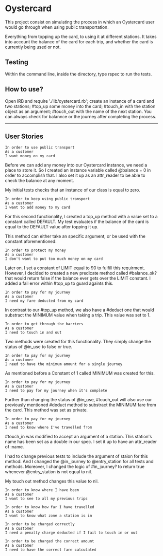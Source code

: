 # Oystercard

This project consist on simulating the process in which an Oystercard user would go through when using public transportation.

Everything from topping up the card, to using it at different stations. It takes into account the balance of the card for each trip, and whether the card is currently being used or not.

## Testing

Within the command line, inside the directory, type rspec to run the tests.

## How to use?

Open IRB and require './lib/oystercard.rb'; create an instance of a card and two stations; #top_up some money
into the card; #touch_in with the station object as an argument; #touch_out with the name of the next station.
You can always check for balannce or the journey after completing the process.

---

## User Stories

```
In order to use public transport
As a customer
I want money on my card
```

Before we can add any money into our Oystercard instance, we need a place to store it. So I created an instance variable called @balance = 0 in order to accomplish that. I also set it up as an attr_reader to be able to check the balance at any moment.

My initial tests checks that an instance of our class is equal to zero.

```
In order to keep using public transport
As a customer
I want to add money to my card
```

For this second functionality, I created a top_up method with a value set to a constant called DEFAULT. My test evaluates if the balance of the card is equal to the DEFAULT value after topping it up.

This method can either take an specific argument, or be used with the constant aforementioned.

```
In order to protect my money
As a customer
I don't want to put too much money on my card
```

Later on, I set a constant of LIMIT equal to 90 to fulfill this requirment. However, I decided to created a new predicate method called #balance_ok? that would return false if the balance ever gets over the LIMIT constant. I added a fail error within #top_up to guard againts this.

```
In order to pay for my journey
As a customer
I need my fare deducted from my card
```

In contrast to our #top_up method, we also have a #deduct one that would substract the MINIMUM value when taking a trip. This value was set to 1.

```
In order to get through the barriers
As a customer
I need to touch in and out
```

Two methods were created for this functionality. They simply change the status of @in_use to false or true.

```
In order to pay for my journey
As a customer
I need to have the minimum amount for a single journey
```

As mentioned before a Constant of 1 called MINIMUM was created for this.

```
In order to pay for my journey
As a customer
I need to pay for my journey when it's complete
```

Further than changing the status of @in_use, #touch_out will also use our previously mentioned #deduct method to substract the MINIMUM fare from the card. This method was set as private.

```
In order to pay for my journey
As a customer
I need to know where I've travelled from
```

#touch_in was modified to accept an argument of a station. This station's name has been set as a double in our spec. I set it up to have an attr_reader of :name.

I had to change previous tests to include the argument of staion for this method. And I changed the @in_journey to @entry_station for all tests and methods. Moreover, I changed the logic of #in_journey? to return true whenever @entry_station is not equal to nil.

My touch out method changes this value to nil.

```
In order to know where I have been
As a customer
I want to see to all my previous trips
```

```
In order to know how far I have travelled
As a customer
I want to know what zone a station is in
```

```
In order to be charged correctly
As a customer
I need a penalty charge deducted if I fail to touch in or out
```

```
In order to be charged the correct amount
As a customer
I need to have the correct fare calculated
```
